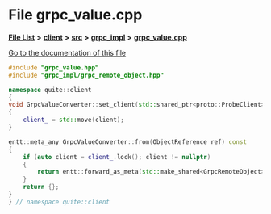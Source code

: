 

# File grpc\_value.cpp

[**File List**](files.md) **>** [**client**](dir_66fcfc6cbdc0959ca004c79e577b2983.md) **>** [**src**](dir_e2c39676c5a8632601778e1e1ba34ff3.md) **>** [**grpc\_impl**](dir_61027e8bdb8101310df75c312f0d65c4.md) **>** [**grpc\_value.cpp**](grpc__value_8cpp.md)

[Go to the documentation of this file](grpc__value_8cpp.md)


```C++
#include "grpc_value.hpp"
#include "grpc_impl/grpc_remote_object.hpp"

namespace quite::client
{
void GrpcValueConverter::set_client(std::shared_ptr<proto::ProbeClient> client)
{
    client_ = std::move(client);
}

entt::meta_any GrpcValueConverter::from(ObjectReference ref) const
{
    if (auto client = client_.lock(); client != nullptr)
    {
        return entt::forward_as_meta(std::make_shared<GrpcRemoteObject>(std::move(ref), client));
    }
    return {};
}
} // namespace quite::client
```


